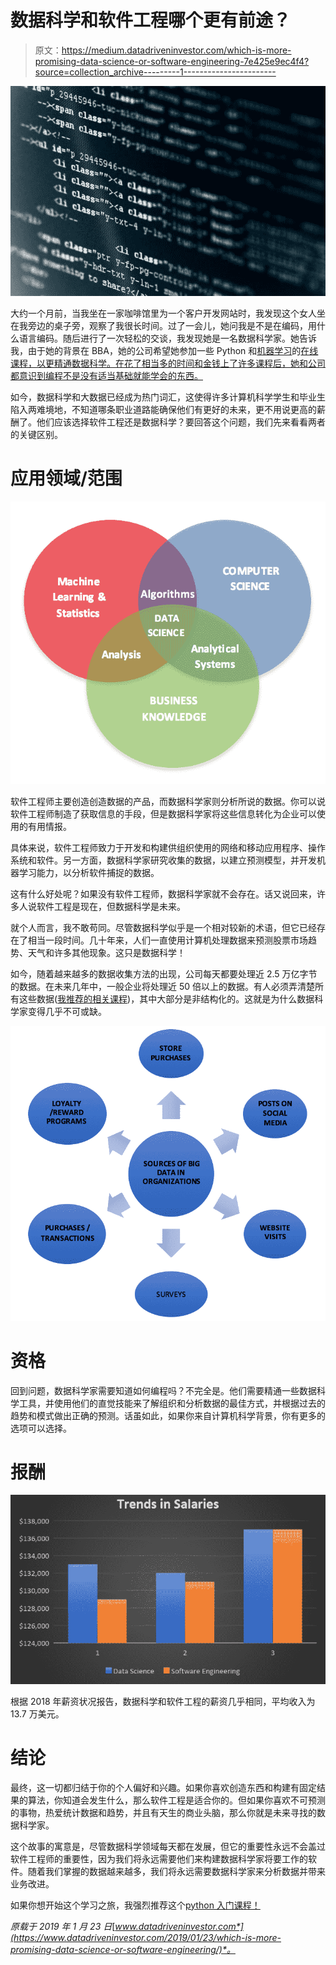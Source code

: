 # 数据科学和软件工程哪个更有前途？

> 原文：<https://medium.datadriveninvestor.com/which-is-more-promising-data-science-or-software-engineering-7e425e9ec4f4?source=collection_archive---------1----------------------->

![](img/5a2acc53821c1f2210152ae87d7bb846.png)

大约一个月前，当我坐在一家咖啡馆里为一个客户开发网站时，我发现这个女人坐在我旁边的桌子旁，观察了我很长时间。过了一会儿，她问我是不是在编码，用什么语言编码。随后进行了一次轻松的交谈，我发现她是一名数据科学家。她告诉我，由于她的背景在 BBA，她的公司希望她参加一些 Python 和[机器学习](http://www.datadriveninvestor.com/deep-learning-in-python/)的[在线课程，以更精通数据科学。在花了相当多的时间和金钱上了许多课程后，她和公司都意识到编程不是没有适当基础就能学会的东西。](http://www.datadriveninvestor.com/intro-to-python)

如今，数据科学和大数据已经成为热门词汇，这使得许多计算机科学学生和毕业生陷入两难境地，不知道哪条职业道路能确保他们有更好的未来，更不用说更高的薪酬了。他们应该选择软件工程还是数据科学？要回答这个问题，我们先来看看两者的关键区别。

# 应用领域/范围

![](img/50bac917157b3868dcc4aade49f317a5.png)

软件工程师主要创造创造数据的产品，而数据科学家则分析所说的数据。你可以说软件工程师制造了获取信息的手段，但是数据科学家将这些信息转化为企业可以使用的有用情报。

具体来说，软件工程师致力于开发和构建供组织使用的网络和移动应用程序、操作系统和软件。另一方面，数据科学家研究收集的数据，以建立预测模型，并开发机器学习能力，以分析软件捕捉的数据。

这有什么好处呢？如果没有软件工程师，数据科学家就不会存在。话又说回来，许多人说软件工程是现在，但数据科学是未来。

就个人而言，我不敢苟同。尽管数据科学似乎是一个相对较新的术语，但它已经存在了相当一段时间。几十年来，人们一直使用计算机处理数据来预测股票市场趋势、天气和许多其他现象。这只是数据科学！

如今，随着越来越多的数据收集方法的出现，公司每天都要处理近 2.5 万亿字节的数据。在未来几年中，一般企业将处理近 50 倍以上的数据。有人必须弄清楚所有这些数据([我推荐的相关课程](http://www.datadriveninvestor.com/deep-learning-in-python/))，其中大部分是非结构化的。这就是为什么数据科学家变得几乎不可或缺。

![](img/8719a972f126e71753c25a39922188ab.png)

# 资格

回到问题，数据科学家需要知道如何编程吗？不完全是。他们需要精通一些数据科学工具，并使用他们的直觉技能来了解组织和分析数据的最佳方式，并根据过去的趋势和模式做出正确的预测。话虽如此，如果你来自计算机科学背景，你有更多的选项可以选择。

# 报酬

![](img/360fcc77b061ec3a6b25efeccc0cac26.png)

根据 2018 年薪资状况报告，数据科学和软件工程的薪资几乎相同，平均收入为 13.7 万美元。

# 结论

最终，这一切都归结于你的个人偏好和兴趣。如果你喜欢创造东西和构建有固定结果的算法，你知道会发生什么，那么软件工程是适合你的。但如果你喜欢不可预测的事物，热爱统计数据和趋势，并且有天生的商业头脑，那么你就是未来寻找的数据科学家。

这个故事的寓意是，尽管数据科学领域每天都在发展，但它的重要性永远不会盖过软件工程师的重要性，因为我们将永远需要他们来构建数据科学家将要工作的软件。随着我们掌握的数据越来越多，我们将永远需要数据科学家来分析数据并带来业务改进。

如果你想开始这个学习之旅，我强烈推荐这个[python 入门课程！](http://www.datadriveninvestor.com/intro-to-python)

*原载于 2019 年 1 月 23 日*[*www.datadriveninvestor.com*](https://www.datadriveninvestor.com/2019/01/23/which-is-more-promising-data-science-or-software-engineering/)*。*